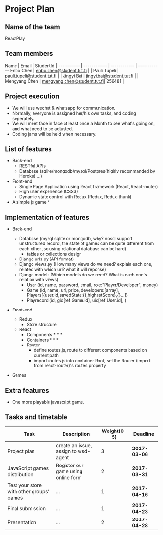 # Project Plan

## Name of the team
ReactPlay

## Team members
Name | Email | StudentId | 
----------- | ------------ | ------------ | ------------
Enbo Chen | enbo.chen@student.tut.fi |  |
Pauli Tupeli | pauli.tupeli@student.tut.fi |  |
Jingyi Bai | jingyi.bai@student.tut.fi |  |
Mengyang Chen | mengyang.chen@student.tut.fi| 256481 |

## Project execution
* We will use wechat & whatsapp for communication.
* Normally, everyone is assigned her/his own tasks, and coding seperately.
* We will meet face in face at least once a Month to see what's going on, and what need to be adjusted.
* Coding jams will be held when necessary.

## List of features
* Back-end
    * RESTful APIs
    * Database (sqlite/mongodb/mysql/Postgres(highly recommanded by Heroku) ...)
* Front-end
    * Single Page Application using React framework (React, React-router)
    * High user experience (CSS3)
    * Dynamic state control with Redux (Redux, Redux-thunk)
* A simple js game
    * 

## Implementation of features
* Back-end
    * Database (mysql sqlite or mongodb, why? nosql support unstructured record, the state of games can be quite different from each other
    ,so using relational database can be hard)
        * tables or collections design
    * Django urls.py (API format)
    * Django views.py (How many views do we need? explain each one, related with which url? what it will reponse)
    * Django models (Which models do we need? What is each one's relation with views)
        * User (id, name, password, email, role:"Player/Developer", money)
        * Game (id, name, url, price, developers:[array], Players[{user.id,savedState:{},highestScore},{}...])
        * Playrecord (id, gid[ref Game.id], uid[ref User.id], )

* Front-end
    * Redux
        * Store structure
    * React
        * Components
            * 
            * 
            * 
        * Containers
            * 
            * 
            * 
        * Router
            * define routes.js, route to different components based on current path
            * import routes.js into container Root, set the Router (import from react-router)'s routes property

* Games

## Extra features
* One more playable javascript game.

## Tasks and timetable
Task | Description | Weight(0-5) | Deadline
----------- | ------------ | ------------ | ------------
Project plan | create an issue, assign to wsd-agent | 3 | **2017-03-06**
JavaScript games distribution | Register our game using online form | 2 | **2017-03-31**
Test your store with other groups’ games | ... | 1 | **2017-04-16**
Final submission | ... | 1 | **2017-04-23**
Presentation | ... | 2 | **2017-04-28**
